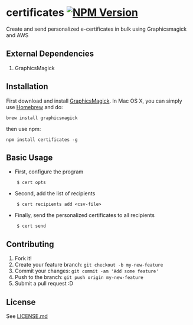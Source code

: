 # certificates [![NPM Version](https://img.shields.io/npm/v/certificates.svg?style=flat)](https://www.npmjs.org/package/certificates)

Create and send personalized e-certificates in bulk using Graphicsmagick and AWS

## External Dependencies

1. GraphicsMagick

## Installation

First download and install [GraphicsMagick](http://www.graphicsmagick.org/). In Mac OS X, you can simply use [Homebrew](http://mxcl.github.io/homebrew/) and do:

    brew install graphicsmagick

then use npm:

    npm install certificates -g

## Basic Usage

- First, configure the program
```
    $ cert opts
```
- Second, add the list of recipients
```
    $ cert recipients add <csv-file>
```
- Finally, send the personalized certificates to all recipients
```
    $ cert send
```

## Contributing

1. Fork it!
2. Create your feature branch: `git checkout -b my-new-feature`
3. Commit your changes: `git commit -am 'Add some feature'`
4. Push to the branch: `git push origin my-new-feature`
5. Submit a pull request :D

## License

See [LICENSE.md](LICENSE.md)
